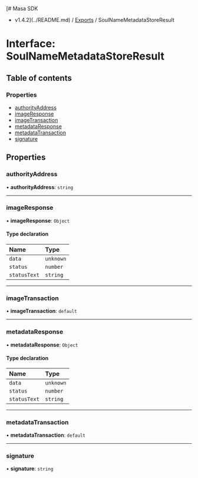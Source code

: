 [# Masa SDK
 - v1.4.2](../README.md) / [Exports](../modules.md) / SoulNameMetadataStoreResult

# Interface: SoulNameMetadataStoreResult

## Table of contents

### Properties

- [authorityAddress](SoulNameMetadataStoreResult.md#authorityaddress)
- [imageResponse](SoulNameMetadataStoreResult.md#imageresponse)
- [imageTransaction](SoulNameMetadataStoreResult.md#imagetransaction)
- [metadataResponse](SoulNameMetadataStoreResult.md#metadataresponse)
- [metadataTransaction](SoulNameMetadataStoreResult.md#metadatatransaction)
- [signature](SoulNameMetadataStoreResult.md#signature)

## Properties

### authorityAddress

• **authorityAddress**: `string`

___

### imageResponse

• **imageResponse**: `Object`

#### Type declaration

| Name | Type |
| :------ | :------ |
| `data` | `unknown` |
| `status` | `number` |
| `statusText` | `string` |

___

### imageTransaction

• **imageTransaction**: `default`

___

### metadataResponse

• **metadataResponse**: `Object`

#### Type declaration

| Name | Type |
| :------ | :------ |
| `data` | `unknown` |
| `status` | `number` |
| `statusText` | `string` |

___

### metadataTransaction

• **metadataTransaction**: `default`

___

### signature

• **signature**: `string`
